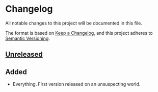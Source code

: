 <!--
  SPDX-FileCopyrightText: 2022 Severen Redwood <me@severen.dev>
  SPDX-License-Identifier: CC-BY-SA-4.0
-->

# Changelog

All notable changes to this project will be documented in this file.

The format is based on [Keep a Changelog](https://keepachangelog.com/en/1.0.0/), and this
project adheres to [Semantic Versioning](https://semver.org/spec/v2.0.0.html).

## [Unreleased]

## Added
- Everything. First version released on an unsuspecting world.

<!-- TODO: Fix this link. -->
[Unreleased]: https://github.com/severen/sly/compare/...HEAD

